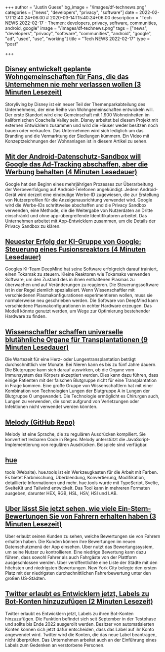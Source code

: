 +++
author = "Justin Guese"
bg_image = "/images/df-technews.png"
categories = ["news", "developers", "privacy", "software"]
date = 2022-02-17T12:40:24+06:00 # 2020-03-14T15:40:24+06:00
description = "Tech NEWS 2022-02-17 - Themen: developers, privacy, software, communities, android, google"
image = "/images/df-technews.png"
tags = ["news", "developers", "privacy", "software", "communities", "android", "google", "ad", "used", "use", "working"]
title = "Tech NEWS 2022-02-17"
type = "post"

+++

## [Disney entwickelt geplante Wohngemeinschaften für Fans, die das Unternehmen nie mehr verlassen wollen (3 Minuten Lesezeit)](https://www.theverge.com/2022/2/16/22937210/disney-residential-communities-storyliving-cotino-planned-town)

 Storyliving by Disney ist ein neuer Teil der Themenparkabteilung des Unternehmens, der eine Reihe von Wohngemeinschaften entwickeln will. Der erste Standort wird eine Gemeinschaft mit 1.900 Wohneinheiten im kalifornischen Coachella Valley sein. Disney arbeitet bei diesem Projekt mit externen Entwicklern zusammen und wird die Häuser weder besitzen noch bauen oder verkaufen. Das Unternehmen wird sich lediglich um das Branding und die Vermarktung der Siedlungen kümmern. Ein Video mit Konzeptzeichnungen der Wohnanlagen ist in diesem Artikel zu sehen.

## [Mit der Android-Datenschutz-Sandbox will Google das Ad-Tracking abschaffen, aber die Werbung behalten (4 Minuten Lesedauer)](https://www.theverge.com/2022/2/16/22937297/android-privacy-sandbox-google-apple-facebook-ad-tracking)

 Google hat den Beginn eines mehrjährigen Prozesses zur Überarbeitung der Werbeverfolgung auf Android-Telefonen angekündigt. Jedem Android-Gerät wird derzeit eine eindeutige Werbe-ID zugewiesen, die zur Erstellung von Nutzerprofilen für die Anzeigenausrichtung verwendet wird. Google wird die Werbe-IDs schrittweise abschaffen und die Privacy Sandbox verwenden, eine Methode, die die Weitergabe von Nutzerdaten an Dritte einschränkt und ohne app-übergreifende Identifikatoren arbeitet. Das Unternehmen arbeitet mit App-Entwicklern zusammen, um die Details der Privacy Sandbox zu klären.

## [Neuester Erfolg der KI-Gruppe von Google: Steuerung eines Fusionsreaktors (4 Minuten Lesedauer)](https://arstechnica.com/science/2022/02/latest-success-from-googles-ai-group-controlling-a-fusion-reactor/)

 Googles KI-Team DeepMind hat seine Software erfolgreich darauf trainiert, einen Tokamak zu steuern. Kleine Reaktoren wie Tokamaks verwenden Software, um den Zustand des in ihnen enthaltenen Plasmas zu überwachen und auf Veränderungen zu reagieren. Die Steuerungssoftware ist in der Regel ziemlich spezialisiert. Wenn Wissenschaftler mit verschiedenen Plasmakonfigurationen experimentieren wollen, muss sie normalerweise neu geschrieben werden. Die Software von DeepMind kann verschiedene Plasmakonfigurationen in echter Hardware erzeugen. Das Modell könnte genutzt werden, um Wege zur Optimierung bestehender Hardware zu finden.

## [Wissenschaftler schaffen universelle blutähnliche Organe für Transplantationen (9 Minuten Lesedauer)](https://interestingengineering.com/universal-blood-type-organs)

 Die Wartezeit für eine Herz- oder Lungentransplantation beträgt durchschnittlich vier Monate. Bei Nieren kann es bis zu fünf Jahre dauern. Die Blutgruppe kann sich darauf auswirken, ob die Organe vom Immunsystem des Körpers akzeptiert werden. Dies kann dazu führen, dass einige Patienten mit der falschen Blutgruppe nicht für eine Transplantation in Frage kommen. Eine große Gruppe von Wissenschaftlern hat mit einer Kombination von Technologien Lungen der Blutgruppe A in Lungen der Blutgruppe O umgewandelt. Die Technologie ermöglicht es Chirurgen auch, Lungen zu verwenden, die sonst aufgrund von Verletzungen oder Infektionen nicht verwendet werden könnten.

## [Melody (GitHub Repo)](https://github.com/yoav-lavi/melody)

 Melody ist eine Sprache, die zu regulären Ausdrücken kompiliert. Sie konvertiert lesbaren Code in Regex. Melody unterstützt die JavaScript-Implementierung von regulären Ausdrücken. Beispiele sind verfügbar.

## [hue](https://hue.tools/?format=hex)

tools (Website). hue.tools ist ein Werkzeugkasten für die Arbeit mit Farben. Es bietet Farbmischung, Überblendung, Konvertierung, Modifikation, detaillierte Informationen und mehr. hue.tools wurde mit TypeScript, Svelte, SvelteKit und Tailwind entwickelt. Das Tool kann in mehreren Formaten ausgeben, darunter HEX, RGB, HSL, HSV, HSI und LAB.

## [Uber lässt Sie jetzt sehen, wie viele Ein-Stern-Bewertungen Sie von Fahrern erhalten haben (3 Minuten Lesezeit)](https://www.theverge.com/2022/2/16/22935861/uber-five-star-rating-breakdown-customers-privacy?scrolla=5eb6d68b7fedc32c19ef33b4)

 Uber erlaubt seinen Kunden zu sehen, welche Bewertungen sie von Fahrern erhalten haben. Die Kunden können ihre Bewertungen im neuen Datenschutzmenü der App einsehen. Uber nutzt das Bewertungssystem, um seine Nutzer zu kontrollieren. Eine niedrige Bewertung kann dazu führen, dass sowohl Fahrer als auch Fahrgäste von der Plattform ausgeschlossen werden. Uber veröffentlichte eine Liste der Städte mit den höchsten und niedrigsten Bewertungen. New York City belegte den ersten Platz mit der niedrigsten durchschnittlichen Fahrerbewertung unter den großen US-Städten.

## [Twitter erlaubt es Entwicklern jetzt, Labels zu Bot-Konten hinzuzufügen (2 Minuten Lesezeit)](https://www.theverge.com/2022/2/16/22937435/twitter-labels-automated-bot-accounts)

 Twitter erlaubt es Entwicklern jetzt, Labels zu ihren Bot-Konten hinzuzufügen. Die Funktion befindet sich seit September in der Testphase und sollte bis Ende 2022 ausgerollt werden. Besitzer von automatisierten Konten können sich jetzt dafür entscheiden, dass das Label auf ihr Konto angewendet wird. Twitter wird die Konten, die das neue Label beantragen, nicht überprüfen. Das Unternehmen arbeitet auch an der Einführung eines Labels zum Gedenken an verstorbene Personen.

